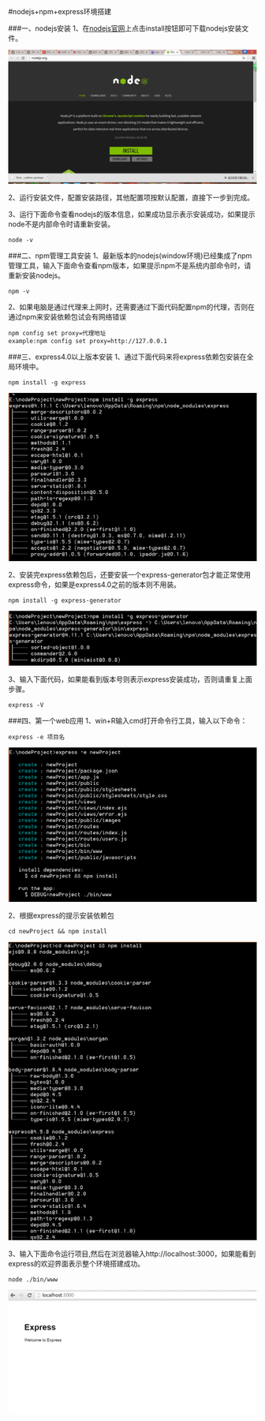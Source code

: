 #nodejs+npm+express环境搭建

###一、nodejs安装
1、在[nodejs官网](http://nodejs.org/)上点击install按钮即可下载nodejs安装文件。

![revolunet logo](./picForDes/nodejs_download.png)

2、运行安装文件，配置安装路径，其他配置项按默认配置，直接下一步到完成。

3、运行下面命令查看nodejs的版本信息，如果成功显示表示安装成功，如果提示node不是内部命令时请重新安装。

	node -v

###二、npm管理工具安装
1、最新版本的nodejs(window环境)已经集成了npm管理工具，输入下面命令查看npm版本，如果提示npm不是系统内部命令时，请重新安装nodejs。

	npm -v

2、如果电脑是通过代理来上网时，还需要通过下面代码配置npm的代理，否则在通过npm来安装依赖包试会有网络错误

	npm config set proxy=代理地址
	example:npm config set proxy=http://127.0.0.1

###三、express4.0以上版本安装
1、通过下面代码来将express依赖包安装在全局环境中。

	npm install -g express
![revolunet logo](./picForDes/express_install.png)

2、安装完express依赖包后，还要安装一个express-generator包才能正常使用express命令，如果是express4.0之前的版本则不用装。

	npm install -g express-generator
![revolunet logo](./picForDes/expressGenerator_install.png)

3、输入下面代码，如果能看到版本号则表示express安装成功，否则请重复上面步骤。

	express -V



###四、第一个web应用
1、win+R输入cmd打开命令行工具，输入以下命令：

	express -e 项目名
![revolunet logo](./picForDes/expressCreate.png)

2、根据express的提示安装依赖包

	cd newProject && npm install
![revolunet logo](./picForDes/depend_install.png)

3、输入下面命令运行项目,然后在浏览器输入http://localhost:3000，如果能看到express的欢迎界面表示整个环境搭建成功。
	
	node ./bin/www
![revolunet logo](./picForDes/success.png)
